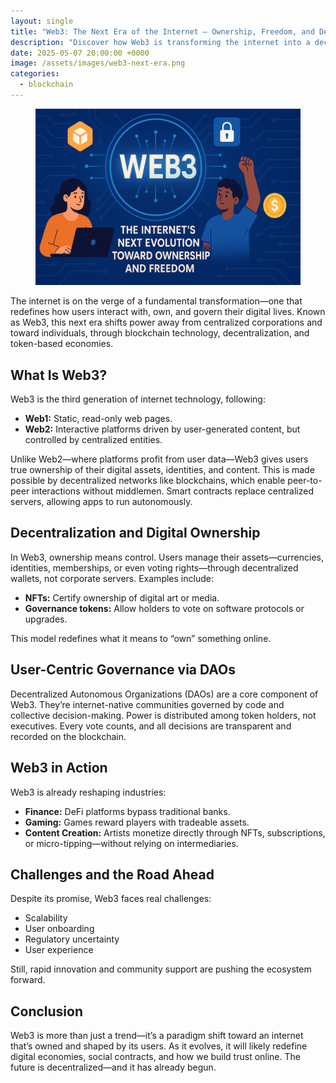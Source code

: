 ```yaml
---
layout: single
title: "Web3: The Next Era of the Internet — Ownership, Freedom, and Decentralization"
description: "Discover how Web3 is transforming the internet into a decentralized, user-owned ecosystem powered by blockchain and smart contracts."
date: 2025-05-07 20:00:00 +0000
image: /assets/images/web3-next-era.png
categories:
  - blockchain
---
```


<figure style="text-align: center;">
  <img src="/assets/images/web3-next-era.png" alt="Web3: The Internet’s Next Evolution Toward Ownership and Freedom" width="1024" style="max-width:100%; height:auto;" />
</figure>

<p>The internet is on the verge of a fundamental transformation—one that redefines how users interact with, own, and govern their digital lives. Known as Web3, this next era shifts power away from centralized corporations and toward individuals, through blockchain technology, decentralization, and token-based economies.</p>

<h2>What Is Web3?</h2>
<p>Web3 is the third generation of internet technology, following:</p>
<ul>
  <li><strong>Web1:</strong> Static, read-only web pages.</li>
  <li><strong>Web2:</strong> Interactive platforms driven by user-generated content, but controlled by centralized entities.</li>
</ul>
<p>Unlike Web2—where platforms profit from user data—Web3 gives users true ownership of their digital assets, identities, and content. This is made possible by decentralized networks like blockchains, which enable peer-to-peer interactions without middlemen. Smart contracts replace centralized servers, allowing apps to run autonomously.</p>

<h2>Decentralization and Digital Ownership</h2>
<p>In Web3, ownership means control. Users manage their assets—currencies, identities, memberships, or even voting rights—through decentralized wallets, not corporate servers. Examples include:</p>
<ul>
  <li><strong>NFTs:</strong> Certify ownership of digital art or media.</li>
  <li><strong>Governance tokens:</strong> Allow holders to vote on software protocols or upgrades.</li>
</ul>
<p>This model redefines what it means to “own” something online.</p>

<h2>User-Centric Governance via DAOs</h2>
<p>Decentralized Autonomous Organizations (DAOs) are a core component of Web3. They’re internet-native communities governed by code and collective decision-making. Power is distributed among token holders, not executives. Every vote counts, and all decisions are transparent and recorded on the blockchain.</p>

<h2>Web3 in Action</h2>
<p>Web3 is already reshaping industries:</p>
<ul>
  <li><strong>Finance:</strong> DeFi platforms bypass traditional banks.</li>
  <li><strong>Gaming:</strong> Games reward players with tradeable assets.</li>
  <li><strong>Content Creation:</strong> Artists monetize directly through NFTs, subscriptions, or micro-tipping—without relying on intermediaries.</li>
</ul>

<h2>Challenges and the Road Ahead</h2>
<p>Despite its promise, Web3 faces real challenges:</p>
<ul>
  <li>Scalability</li>
  <li>User onboarding</li>
  <li>Regulatory uncertainty</li>
  <li>User experience</li>
</ul>
<p>Still, rapid innovation and community support are pushing the ecosystem forward.</p>

<h2>Conclusion</h2>
<p>Web3 is more than just a trend—it’s a paradigm shift toward an internet that’s owned and shaped by its users. As it evolves, it will likely redefine digital economies, social contracts, and how we build trust online. The future is decentralized—and it has already begun.</p>
